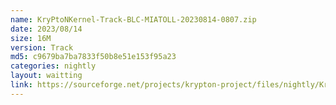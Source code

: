```yaml
---
name: KryPtoNKernel-Track-BLC-MIATOLL-20230814-0807.zip
date: 2023/08/14
size: 16M
version: Track
md5: c9679ba7ba7833f50b8e51e153f95a23
categories: nightly
layout: waitting
link: https://sourceforge.net/projects/krypton-project/files/nightly/KryPtoNKernel-Track-BLC-MIATOLL-20230814-0807.zip
---
```

